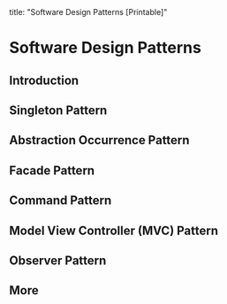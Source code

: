 <frontmatter>
title: "Software Design Patterns [Printable]"
</frontmatter>

<include src="navbar.md" boilerplate />

<link rel="stylesheet" href="{{baseUrl}}/css/textbook.css">

<div class="website-content">

<div id="main">

# Software Design Patterns

## Introduction

<include src="introduction/what/unit-inParent-asFlat-print.md" boilerplate />
<include src="introduction/format/unit-inParent-asFlat-print.md" boilerplate />

## Singleton Pattern

<include src="singleton/what/unit-inParent-asFlat-print.md" boilerplate />
<include src="singleton/implementation/unit-inParent-asFlat-print.md" boilerplate />
<include src="singleton/evaluation/unit-inParent-asFlat-print.md" boilerplate />

## Abstraction Occurrence Pattern

<include src="abstractionOccurrence/what/unit-inParent-asFlat-print.md" boilerplate />

## Facade Pattern

<include src="facade/what/unit-inParent-asFlat-print.md" boilerplate />

## Command Pattern

<include src="command/what/unit-inParent-asFlat-print.md" boilerplate />

## Model View Controller (MVC) Pattern

<include src="modelViewController/what/unit-inParent-asFlat-print.md" boilerplate />

## Observer Pattern

<include src="observer/what/unit-inParent-asFlat-print.md" boilerplate />

## More

<include src="more/combiningDesignPatterns/unit-inParent-asFlat-print.md" boilerplate />
<include src="more/otherDesignPatterns/unit-inParent-asFlat-print.md" boilerplate />
<include src="more/usingDesignPatterns/unit-inParent-asFlat-print.md" boilerplate />
<include src="more/otherTypesOfPatterns/unit-inParent-asFlat-print.md" boilerplate />
<include src="more/vsPrinciples/unit-inParent-asFlat-print.md" boilerplate />

</div>

</div>
